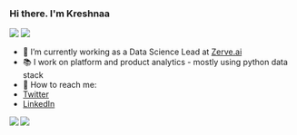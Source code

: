 <!-- Please don't remove this: Grab your social icons from https://github.com/carlsednaoui/gitsocial -->

### Hi there. I'm Kreshnaa
![](https://img.shields.io/badge/release-v2.0--alpha-red)
![](https://img.shields.io/badge/sleepyhead-yes-green)

- 🔭 I’m currently working as a Data Science Lead at [Zerve.ai](https://www.zerve.ai/)
- 📚 I work on platform and product analytics - mostly using python data stack
- 💬 How to reach me: 
- [Twitter](https://twitter.com/_kreshnaa)
- [LinkedIn](https://www.linkedin.com/in/kreshnaa/)


<a href="https://github.com/cedrickring">
  <img align="left" src="https://github-readme-stats.vercel.app/api?username=kreshnaa-raam&bg_color=30,e96443,904e95&text_color=fff&icon_color=fff&title_color=fff&line_height=26&hide_border=true&show_icons=true" />
</a>
<a href="https://github.com/cedrickring">
  <img align="left" src="https://github-readme-stats.vercel.app/api/top-langs/?username=kreshnaa-raam&layout=compact&bg_color=30,e96443,904e95&text_color=fff&icon_color=fff&title_color=fff&hide_border=true&langs_count=4" />
</a>

    



